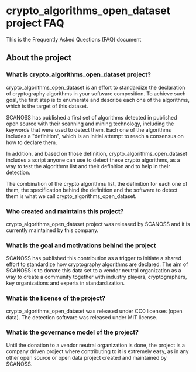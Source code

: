 # crypto_algorithms_open_dataset project FAQ

This is the Frequently Asked Questions (FAQ) document

## About the project

### What is crypto_algorithms_open_dataset project?

crypto_algorithms_open_dataset is an effort to standardize the declaration of cryptography algorithms in your software composition.
To achieve such goal, the first step is to enumerate and describe each one of the algorithms, which is the target of this dataset.

SCANOSS has published a first set of algorithms detected in published open source with their scanning and mining technology, including the keywords that were used to detect them. Each one of the algorithms includes a "definition", which is an initial attempt to reach a consensus on how to declare them.

In addition, and based on those definition, crypto_algorithms_open_dataset includes a script anyone can use to detect these crypto algorithms, as a way to test the algorithms list and their definition and to help in their  detection.

The combination of the crypto algorithms list, the definition for each one of them, the specification behind the definition and the software to detect them is what we call crypto_algorithms_open_dataset.

### Who created and maintains this project?

crypto_algorithms_open_dataset project was released by SCANOSS and it is currently maintained by this company.

### What is the goal and motivations behind the project

SCANOSS has published this contribution as a trigger to initiate a shared effort to standardize how cryptography algorithms are declared. The aim of SCANOSS is to donate this data set to a vendor neutral organization as a way to create a community together with industry players, cryptographers, key organizations and experts in standardization.

### What is the license of the project?

crypto_algorithms_open_dataset was released under CC0 licenses (open data). The detection software was released under MIT license.

### What is the governance model of the project?

Until the donation to a vendor neutral organization is done, the project is a company driven project where contributing to it is extremely easy, as in any other open source or open data project created and maintained by SCANOSS.
